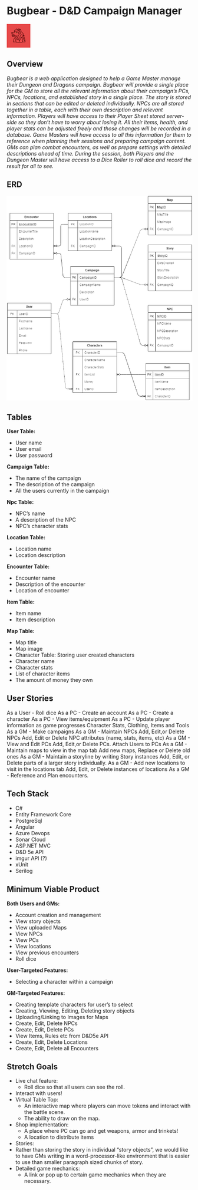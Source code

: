 # Bugbear - D&D Campaign Manager 
![Bugbear Logo](/resources/icon/bugbearIcon_64.png) 
 
## Overview  
*Bugbear is a web application designed to help a Game Master manage their Dungeon and Dragons campaign.  Bugbear will provide a single place for the GM to store all the relevant information about their campaign’s PCs, NPCs, locations, and established story in a single place.  The story is stored in sections that can be edited or deleted individually.  NPCs are all stored together in a table, each with their own description and relevant information.  Players will have access to their Player Sheet stored server-side so they don’t have to worry about losing it.  All their items, health, and player stats can be adjusted freely and those changes will be recorded in a database.  Game Masters will have access to all this information for them to reference when planning their sessions and preparing campaign content.  GMs can plan combat encounters, as well as prepare settings with detailed descriptions ahead of time.  During the session, both Players and the Dungeon Master will have access to a Dice Roller to roll dice and record the result for all to see.*
 

## ERD

![ERD](/resources/other/bugbear_ERD1.png)

## Tables 
**User Table:**
 - User name
 - User email
 - User password
 
**Campaign Table:**
 - The name of the campaign
 - The description of the campaign
 - All the users currently in the campaign
 
**Npc Table:**
 - NPC’s name
 - A description of the NPC
 - NPC’s character stats
 
**Location Table:**
 - Location name
 - Location description
 
**Encounter Table:**
 - Encounter name
 - Description of the encounter
 - Location of encounter
 
**Item Table:**
 - Item name
 - Item description
 
**Map Table:**
 - Map title
 - Map image
 - Character Table: Storing user created characters
 - Character name
 - Character stats
 - List of character items
 - The amount of money they own
 

 	

## User Stories 
As a User - Roll dice
As a PC - Create an account
As a PC - Create a character
As a PC - View items/equipment
As a PC - Update player information as game progresses
Character Stats, Clothing, Items and Tools
As a GM - Make campaigns
As a GM - Maintain NPCs
Add, Edit,or Delete NPCs
Add, Edit or Delete NPC attributes (name, stats, items, etc)
As a GM - View and Edit PCs
Add, Edit,or Delete PCs.
Attach Users to PCs
As a GM - Maintain maps to view in the map tab
Add new maps, Replace or Delete old ones
As a GM - Maintain a storyline by writing Story instances
Add, Edit, or Delete parts of a larger story individually.
As a GM - Add new locations to visit in the locations tab
Add, Edit, or Delete instances of locations
As a GM - Reference and Plan encounters.

## Tech Stack
 - C#
 - Entity Framework Core
 - PostgreSql
 - Angular
 - Azure Devops
 - Sonar Cloud
 - ASP.NET MVC
 - D&D 5e API
 - imgur API (?)
 - xUnit
 - Serilog


## Minimum Viable Product
**Both Users and GMs:**
- Account creation and management
- View story objects
- View uploaded Maps
- View NPCs
- View PCs
- View locations
- View previous encounters
- Roll dice

**User-Targeted Features:**
- Selecting a character within a campaign

**GM-Targeted Features:**
- Creating template characters for user’s to select
- Creating, Viewing, Editing, Deleting story objects
- Uploading/Linking to Images for Maps
- Create, Edit, Delete NPCs
- Create, Edit, Delete PCs
- View Items, Rules etc from D&D5e API
- Create, Edit, Delete Locations
- Create, Edit, Delete all Encounters


## Stretch Goals
- Live chat feature:
	- Roll dice so that all users can see the roll.
- Interact with users! 
- Virtual Table Top:
	- An interactive map where players can move tokens and interact with the battle scene.
	- The ability to draw on the map.
- Shop implementation:
	- A place where PC can go and get weapons, armor and trinkets!
	- A location to distribute items
- Stories:
- Rather than storing the story in individual “story objects”, we would like to have GMs writing in a word-processor-like environment that is easier to use than smaller paragraph sized chunks of story.
- Detailed game mechanics:
	- A link or pop up to certain game mechanics when they are necessary.

